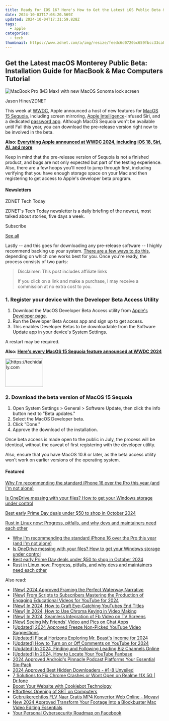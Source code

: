 ```yaml
---
title: Ready for IOS 16? Here's How to Get the Latest iOS Public Beta & Should You Wait? | DigitalTimes
date: 2024-10-03T17:08:20.569Z
updated: 2024-10-04T17:31:59.828Z
tags:
  - apple
categories:
  - tech
thumbnail: https://www.zdnet.com/a/img/resize/feedc6d0720bc659fbcc33ca0bfbd8199cb9de66/2022/07/11/6484d467-848a-435d-b758-7026e85ffb8d/ios-16-public-beta.jpg?width=278&height=156&fit=crop&auto=webp
---
```


## Get the Latest macOS Monterey Public Beta: Installation Guide for MacBook & Mac Computers  Tutorial

![MacBook Pro (M3 Max) with new MacOS Sonoma lock screen](https://www.zdnet.com/a/img/resize/4407d46744d97d376b5df72be43a0441cd3d4c47/2023/11/06/bcb92f39-c324-4e45-8654-0cda1e0cd89e/dsc02577-enhanced-nr.jpg?auto=webp&precrop=2048,1150,x0,y111&width=1280)

Jason Hiner/ZDNET

This week at [WWDC](https://www.zdnet.com/article/live-updates-everything-apple-announced-at-wwdc-2024-including-ios-18-siri-ai-more/), Apple announced a host of new features for [MacOS 15 Sequoia](https://www.zdnet.com/article/heres-every-macos-15-sequoia-feature-announced-at-wwdc-2024/), including screen mirroring, [Apple Intelligence](https://www.zdnet.com/article/what-is-apple-intelligence-how-the-iphones-on-device-and-cloud-based-ai-will-work/)\-infused Siri, and a dedicated [password app](https://www.zdnet.com/article/forget-lastpass-apple-unveils-passwords-manager-app-at-wwdc-2024/). Although MacOS Sequoia won't be available until Fall this year, you can download the pre-release version right now to be involved in the beta.

**Also: [Everything Apple announced at WWDC 2024, including iOS 18, Siri, AI, and more](https://www.zdnet.com/article/live-updates-everything-apple-announced-at-wwdc-2024-including-ios-18-siri-ai-more/)**

Keep in mind that the pre-release version of Sequoia is not a finished product, and bugs are not only expected but part of the testing experience. Also, there are a few hoops you'll need to jump through first, including verifying that you have enough storage space on your Mac and then registering to get access to Apple's developer beta program.

#### Newsletters

ZDNET Tech Today

ZDNET's Tech Today newsletter is a daily briefing of the newest, most talked about stories, five days a week.

 Subscribe

[See all](https://www.zdnet.com/newsletters/)

Lastly -- and this goes for downloading any pre-release software -- I highly recommend backing up your system. [There are a few ways to do this](https://www.zdnet.com/article/how-to-back-up-your-mac-onto-a-usb-drive/), depending on which one works best for you. Once you're ready, the process consists of two parts:

>  Disclaimer: This post includes affiliate links
>
>  If you click on a link and make a purchase, I may receive a commission at no extra cost to you.
>

### 1\. Register your device with the Developer Beta Access Utility

1. Download the MacOS Developer Beta Access utility from [Apple's Developer page](https://developer.apple.com/xcode/resources/).
2. Run the Developer Beta Access app and sign up to get access.
3. This enables Developer Betas to be downloadable from the Software Update app in your device's System Settings.

A restart may be required. 

**Also: [Here's every MacOS 15 Sequoia feature announced at WWDC 2024](https://www.zdnet.com/article/heres-every-macos-15-sequoia-feature-announced-at-wwdc-2024/)**

<!-- affiliate ads begin -->
<a href="https://aligracehair.sjv.io/c/5597632/2135393/19272" target="_top" id="2135393">
  <img src="//a.impactradius-go.com/display-ad/19272-2135393" border="0" alt="https://techidaily.com" width="120" height="90"/>
</a>
<img height="0" width="0" src="https://aligracehair.sjv.io/i/5597632/2135393/19272" style="position:absolute;visibility:hidden;" border="0" />
<!-- affiliate ads end -->

### 2\. Download the beta version of MacOS 15 Sequoia

1. Open System Settings > General > Software Update, then click the info button next to "Beta updates."
2. Select the MacOS Developer beta.
3. Click "Done."
4. Approve the download of the installation.

Once beta access is made open to the public in July, the process will be identical, without the caveat of first registering with the developer utility.

Also, ensure that you have MacOS 10.8 or later, as the beta access utility won't work on earlier versions of the operating system. 

#### Featured

[Why I'm recommending the standard iPhone 16 over the Pro this year (and I'm not alone)](https://www.zdnet.com/article/why-im-recommending-the-standard-iphone-16-over-the-pro-this-year-and-im-not-alone/ "Why I'm recommending the standard iPhone 16 over the Pro this year (and I'm not alone)")

[Is OneDrive messing with your files? How to get your Windows storage under control](https://www.zdnet.com/article/is-onedrive-messing-with-your-files-how-to-get-your-windows-storage-under-control/ "Is OneDrive messing with your files? How to get your Windows storage under control")

[Best early Prime Day deals under $50 to shop in October 2024](https://www.zdnet.com/article/best-early-prime-day-deals-under-50/ "Best early Prime Day deals under $50 to shop in October 2024")

[Rust in Linux now: Progress, pitfalls, and why devs and maintainers need each other](https://www.zdnet.com/article/rust-in-linux-now-progress-pitfalls-and-why-devs-and-maintainers-need-each-other/ "Rust in Linux now: Progress, pitfalls, and why devs and maintainers need each other")

* [Why I'm recommending the standard iPhone 16 over the Pro this year (and I'm not alone)](https://www.zdnet.com/article/why-im-recommending-the-standard-iphone-16-over-the-pro-this-year-and-im-not-alone/ "Why I'm recommending the standard iPhone 16 over the Pro this year (and I'm not alone)")
* [Is OneDrive messing with your files? How to get your Windows storage under control](https://www.zdnet.com/article/is-onedrive-messing-with-your-files-how-to-get-your-windows-storage-under-control/ "Is OneDrive messing with your files? How to get your Windows storage under control")
* [Best early Prime Day deals under $50 to shop in October 2024](https://www.zdnet.com/article/best-early-prime-day-deals-under-50/ "Best early Prime Day deals under $50 to shop in October 2024")
* [Rust in Linux now: Progress, pitfalls, and why devs and maintainers need each other](https://www.zdnet.com/article/rust-in-linux-now-progress-pitfalls-and-why-devs-and-maintainers-need-each-other/ "Rust in Linux now: Progress, pitfalls, and why devs and maintainers need each other")

<ins class="adsbygoogle"
     style="display:block"
     data-ad-format="autorelaxed"
     data-ad-client="ca-pub-7571918770474297"
     data-ad-slot="1223367746"></ins>

<ins class="adsbygoogle"
     style="display:block"
     data-ad-client="ca-pub-7571918770474297"
     data-ad-slot="8358498916"
     data-ad-format="auto"
     data-full-width-responsive="true"></ins>

<span class="atpl-alsoreadstyle">Also read:</span>
<div><ul>
<li><a href="https://eaxpv-info.techidaily.com/new-2024-approved-framing-the-perfect-waterway-narrative/"><u>[New] 2024 Approved Framing the Perfect Waterway Narrative</u></a></li>
<li><a href="https://eaxpv-info.techidaily.com/new-from-scripts-to-subscribers-mastering-the-production-of-engaging-educational-videos-for-youtube-for-2024/"><u>[New] From Scripts to Subscribers Mastering the Production of Engaging Educational Videos for YouTube for 2024</u></a></li>
<li><a href="https://eaxpv-info.techidaily.com/new-in-2024-how-to-craft-eye-catching-youtubes-end-titles/"><u>[New] In 2024, How to Craft Eye-Catching YouTubes End Titles</u></a></li>
<li><a href="https://eaxpv-info.techidaily.com/new-in-2024-how-to-use-chroma-keying-in-video-making/"><u>[New] In 2024, How to Use Chroma Keying in Video Making</u></a></li>
<li><a href="https://facebook-video-recording.techidaily.com/new-in-2024-seamless-integration-of-fb-video-on-tv-screens/"><u>[New] In 2024, Seamless Integration of Fb Video on TV Screens</u></a></li>
<li><a href="https://facebook-video-recording.techidaily.com/new-seeing-my-friends-video-and-pics-on-chat-apps/"><u>[New] Seeing My Friends' Video and Pics on Chat Apps</u></a></li>
<li><a href="https://eaxpv-info.techidaily.com/updated-2024-approved-freeze-non-picked-youtube-video-suggestions/"><u>[Updated] 2024 Approved Freeze Non-Picked YouTube Video Suggestions</u></a></li>
<li><a href="https://eaxpv-info.techidaily.com/updated-fiscal-horizons-exploring-mr-beasts-income-for-2024/"><u>[Updated] Fiscal Horizons Exploring Mr. Beast's Income for 2024</u></a></li>
<li><a href="https://eaxpv-info.techidaily.com/updated-how-to-turn-on-or-off-comments-on-youtube-for-2024/"><u>[Updated] How to Turn on or Off Comments on YouTube for 2024</u></a></li>
<li><a href="https://eaxpv-info.techidaily.com/updated-in-2024-finding-and-following-leading-biz-channels-online/"><u>[Updated] In 2024, Finding and Following Leading Biz Channels Online</u></a></li>
<li><a href="https://eaxpv-info.techidaily.com/updated-in-2024-how-to-locate-your-youtube-fanbase/"><u>[Updated] In 2024, How to Locate Your YouTube Fanbase</u></a></li>
<li><a href="https://extra-tips.techidaily.com/2024-approved-androids-pinnacle-podcast-platforms-your-essential-six-pack/"><u>2024 Approved Android's Pinnacle Podcast Platforms Your Essential Six-Pack</u></a></li>
<li><a href="https://facebook-clips.techidaily.com/2024-approved-best-hidden-downloaders-1-8-unveiled/"><u>2024 Approved Best Hidden Downloaders - #1-8 Unveiled</u></a></li>
<li><a href="https://howto.techidaily.com/7-solutions-to-fix-chrome-crashes-or-wont-open-on-realme-11x-5g-drfone-by-drfone-fix-android-problems-fix-android-problems/"><u>7 Solutions to Fix Chrome Crashes or Wont Open on Realme 11X 5G | Dr.fone</u></a></li>
<li><a href="https://data-safeguard.techidaily.com/boost-your-website-with-cookiebot-technology/"><u>Boost Your Website with Cookiebot Technology</u></a></li>
<li><a href="https://extra-hints.techidaily.com/effortless-opening-of-srt-on-computers/"><u>Effortless Opening of SRT on Computers</u></a></li>
<li><a href="https://vp-tips.techidaily.com/gebruikerechtlos-flv-naar-gratis-mp4-konvertor-web-online-movavi/"><u>Gebruikerechtlos FLV Naar Gratis MP4 Konvertor Web Online - Movavi</u></a></li>
<li><a href="https://ai-video-tools.techidaily.com/new-2024-approved-transform-your-footage-into-a-blockbuster-mac-video-editing-essentials/"><u>New 2024 Approved Transform Your Footage Into a Blockbuster Mac Video Editing Essentials</u></a></li>
<li><a href="https://facebook.techidaily.com/your-personal-cybersecurity-roadmap-on-facebook/"><u>Your Personal Cybersecurity Roadmap on Facebook</u></a></li>
</ul></div>

